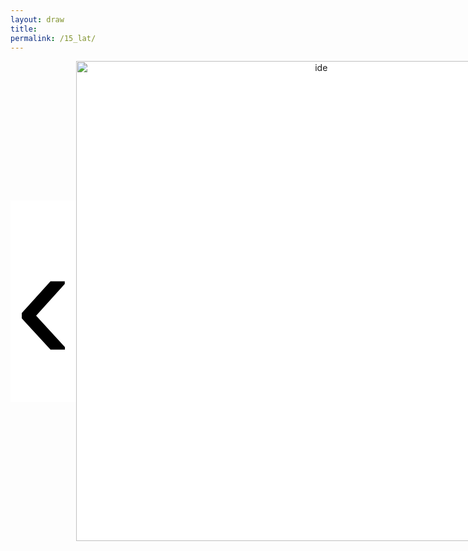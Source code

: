 ```yaml
---
layout: draw
title:
permalink: /15_lat/
---
```


<div style="text-align:center; display: flex; align-items: center;">
  <div style="flex: 0 0 10%;" class="vertical-center"><button onclick="prevImage();" style="border: 0px; background-color:white;"> 
    <span class="arrowhtml">&#8249;</span> </button> 
  </div>
  <div style="flex: 0 0 40%;">
    <img class="vertical-center" id="image" src="{{ site.baseurl }}/images/15_lat/2023/overthrown.jpg" alt="ide" style="width: 80vw">
  </div>
  <div style="flex: 0 0 40%;">
    <p style="text-align:center" id="subtitle"> 27/12/2023 </p>
  </div>
  <div style="flex: 0 0 10%;" class="vertical-center"><button onclick="nextImage();" style="border: 0px; background-color:white;"> 
    <span class="arrowhtml">&#8250;</span> </button>
  </div>
</div>


<script>

var index      = 0;
var index_no   = 2;
var image_list = ["{{ site.baseurl }}/images/15_lat/2023/overthrown.jpg",
                  "{{ site.baseurl }}/images/15_lat/2023/czarny_pocisk.jpg",
                  "{{ site.baseurl }}/images/15_lat/2023/oddech.jpg",
                  "{{ site.baseurl }}/images/15_lat/2023/justken.jpg",
                  ]
var text_list = [ "Your faith was strong but you needed proof \n You saw her bathing on the roof \n Her beauty in the moonlight overthrew you \n She tied you to a kitchen chair \n She broke your throne, and she cut your hair \n And from your lips she drew the Hallelujah",
                  "Mówią na niego Czarny Pocisk \n On samochodem mknie \n W czyste białe światło \n Nucąc rzewną pieśń \n Nie wołaj nie zaklinaj \n Nie usłyszy nic \n Tu nie miał nigdy domu i każdy z niego drwi",
                  "Jeszcze mi głupio \n Jeszcze wstyd \n Nie jestem gotowa \n Nie przyjdą te słowa \n Znasz mnie \n Chyba gdzieś głębiej muszę zejść \n Cała się trzęsę jest mi źle \n Bałagan mam w głowie \n Nie myślę rozsądnie",
                  "I'm just Ken (and I'm enough) \n And I'm great at doing stuff \n So, hey, check me out, yeah, I'm just Ken \n My name's Ken (and so am I) \n Put that manly hand in mine \n So, hey, world, check me out, yeah, I'm just Ken \n",
                  ]

function formatTextWithLineBreaks(text) {
    return text.replace(/\n/g, "<br>");
}

function prevImage()
{
  var img = document.getElementById("image");
  var txt = document.getElementById("subtitle");
  if (index != 0) {
    index = (index - 1) % index_no;
  }
  else {
    index = index_no - 1;
  }
  img.src       = image_list[index];
  txt.innerHTML = formatTextWithLineBreaks(text_list[index]);
  return false;
}

function nextImage()
{
  var img = document.getElementById("image");
  var txt = document.getElementById("subtitle");
  index = (index + 1) % index_no;
  img.src         = image_list[index];
  txt.innerHTML = formatTextWithLineBreaks(text_list[index]);
  return false;
}

</script>


<style>

.arrowhtml {
  color: black;
  font-size: 7vh;
}

.vertical-center {
  margin: auto;
  display: flex;
  align-items: center;
  justify-content: center;
  border-width: 0px;
  background-color: white;
}

.arrowhtml:hover {
    color: red;
    font-size: 7vh;
  }

</style>
